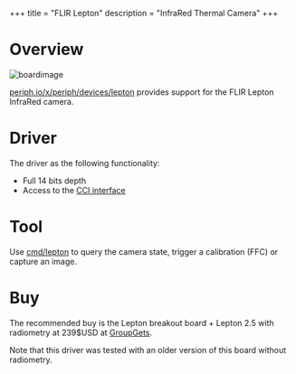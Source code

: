 +++
title = "FLIR Lepton"
description = "InfraRed Thermal Camera"
+++

# Overview

![boardimage](/img/lepton.jpg)

[periph.io/x/periph/devices/lepton](https://periph.io/x/periph/devices/lepton)
provides support for the FLIR Lepton InfraRed camera.


# Driver

The driver as the following functionality:

- Full 14 bits depth
- Access to the [CCI interface](https://periph.io/x/periph/devices/lepton/cci)


# Tool

Use
[cmd/lepton](https://github.com/google/periph/blob/master/cmd/lepton/main.go) to
query the camera state, trigger a calibration (FFC) or capture an image.


# Buy

The recommended buy is the Lepton breakout board + Lepton 2.5 with radiometry at
239$USD at [GroupGets](https://store.groupgets.com/).

Note that this driver was tested with an older version of this board without
radiometry.
